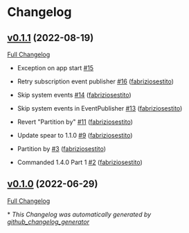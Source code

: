 # Changelog

## [v0.1.1](https://github.com/fabriziosestito/commanded-spear-adapter/tree/v0.1.1) (2022-08-19)

[Full Changelog](https://github.com/fabriziosestito/commanded-spear-adapter/compare/v0.1.0...v0.1.1)

- Exception on app start [\#15](https://github.com/fabriziosestito/commanded-spear-adapter/issues/15)

- Retry subscription event publisher [\#16](https://github.com/fabriziosestito/commanded-spear-adapter/pull/16) ([fabriziosestito](https://github.com/fabriziosestito))
- Skip system events [\#14](https://github.com/fabriziosestito/commanded-spear-adapter/pull/14) ([fabriziosestito](https://github.com/fabriziosestito))
- Skip system events in EventPublisher [\#13](https://github.com/fabriziosestito/commanded-spear-adapter/pull/13) ([fabriziosestito](https://github.com/fabriziosestito))
- Revert "Partition by" [\#11](https://github.com/fabriziosestito/commanded-spear-adapter/pull/11) ([fabriziosestito](https://github.com/fabriziosestito))
- Update spear to 1.1.0 [\#9](https://github.com/fabriziosestito/commanded-spear-adapter/pull/9) ([fabriziosestito](https://github.com/fabriziosestito))
- Partition by [\#3](https://github.com/fabriziosestito/commanded-spear-adapter/pull/3) ([fabriziosestito](https://github.com/fabriziosestito))
- Commanded 1.4.0 Part 1 [\#2](https://github.com/fabriziosestito/commanded-spear-adapter/pull/2) ([fabriziosestito](https://github.com/fabriziosestito))

## [v0.1.0](https://github.com/fabriziosestito/commanded-spear-adapter/tree/v0.1.0) (2022-06-29)

[Full Changelog](https://github.com/fabriziosestito/commanded-spear-adapter/compare/aee7d525ecafb5a1fed0b126c732d47015a4b808...v0.1.0)



\* *This Changelog was automatically generated by [github_changelog_generator](https://github.com/github-changelog-generator/github-changelog-generator)*
